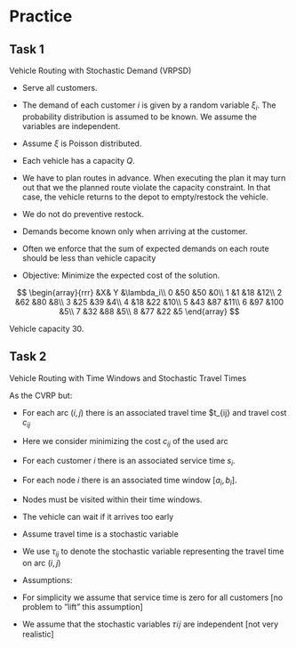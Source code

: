 # Practice


## Task 1

Vehicle Routing with Stochastic Demand (VRPSD)

- Serve all customers.

- The demand of each customer $i$ is given by a
random variable $\xi_i$. The probability distribution
is assumed to be known. We
assume the variables are independent.

- Assume $\xi$ is Poisson distributed.

- Each vehicle has a capacity $Q$.

- We have to plan routes in advance. When
executing the plan it may turn out that we the
planned route violate the capacity constraint.
In that case, the vehicle returns to the depot
to empty/restock the vehicle. 

- We do not do preventive restock.

- Demands become known only when arriving at the customer.

- Often we enforce that the sum of expected
demands on each route should be less than
vehicle capacity

- Objective: Minimize the expected cost of
the solution.

$$
\begin{array}{rrr}
&X& Y &\lambda_i\\
0 &50 &50 &0\\
1 &1 &18 &12\\
2 &62 &80 &8\\
3 &25 &39 &4\\
4 &18 &22 &10\\
5 &43 &87 &11\\
6 &97 &100 &5\\
7 &32 &88 &5\\
8 &77 &22 &5
\end{array}
$$

Vehicle capacity 30.

## Task 2

Vehicle Routing with Time Windows and Stochastic Travel Times 


As the CVRP but:

- For each arc $(i,j)$ there is an associated
travel time $t_{ij} and travel cost $c_{ij}$

- Here we consider minimizing the cost
$c_{ij}$ of the used arc

- For each customer $i$ there is an
associated service time $s_i$.

- For each node $i$ there is an associated
time window $[a_i,b_i]$.

- Nodes must be visited within their time
windows.

- The vehicle can wait if it arrives too
early

- Assume travel time is a stochastic variable

- We use $\tau_{ij}$ to denote the stochastic variable representing
the travel time on arc $(i,j)$

- Assumptions:

- For simplicity we assume that service time is zero for all
customers [no problem to ”lift” this assumption]

- We assume that the stochastic variables 𝜏𝑖𝑗 are
independent [not very realistic]
